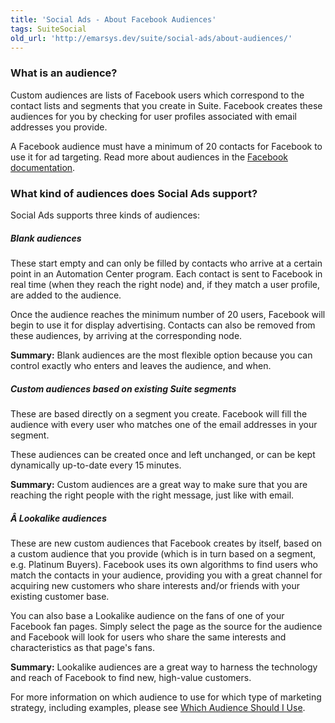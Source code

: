 ```yaml
---
title: 'Social Ads - About Facebook Audiences'
tags: SuiteSocial
old_url: 'http://emarsys.dev/suite/social-ads/about-audiences/'
---
```


### What is an audience?

 Custom audiences are lists of Facebook users which correspond to the contact lists and segments that you create in Suite. Facebook creates these audiences for you by checking for user profiles associated with email addresses you provide.

A Facebook audience must have a minimum of 20 contacts for Facebook to use it for ad targeting. Read more about audiences in the [Facebook documentation](https://developers.facebook.com/docs).

### What kind of audiences does Social Ads support?

 Social Ads supports three kinds of audiences:

##### Blank audiences

These start empty and can only be filled by contacts who arrive at a certain point in an Automation Center program. Each contact is sent to Facebook in real time (when they reach the right node) and, if they match a user profile, are added to the audience.

Once the audience reaches the minimum number of 20 users, Facebook will begin to use it for display advertising. Contacts can also be removed from these audiences, by arriving at the corresponding node.

**Summary:** Blank audiences are the most flexible option because you can control exactly who enters and leaves the audience, and when.

##### Custom audiences based on existing Suite segments

These are based directly on a segment you create. Facebook will fill the audience with every user who matches one of the email addresses in your segment.

These audiences can be created once and left unchanged, or can be kept dynamically up-to-date every 15 minutes.

**Summary:** Custom audiences are a great way to make sure that you are reaching the right people with the right message, just like with email.

##### Â Lookalike audiences

These are new custom audiences that Facebook creates by itself, based on a custom audience that you provide (which is in turn based on a segment, e.g. Platinum Buyers). Facebook uses its own algorithms to find users who match the contacts in your audience, providing you with a great channel for acquiring new customers who share interests and/or friends with your existing customer base.

You can also base a Lookalike audience on the fans of one of your Facebook fan pages. Simply select the page as the source for the audience and Facebook will look for users who share the same interests and characteristics as that page's fans.

**Summary:** Lookalike audiences are a great way to harness the technology and reach of Facebook to find new, high-value customers.

 For more information on which audience to use for which type of marketing strategy, including examples, please see [Which Audience Should I Use](/Suite/which-audience.md "Which Audience Should I Use?").  